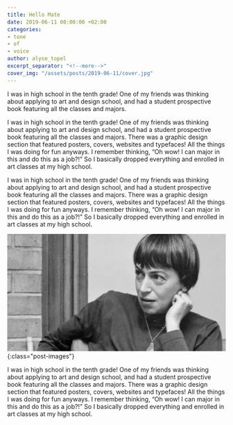 ```yaml
---
title: Hello Mate
date: 2019-06-11 00:00:00 +02:00
categories:
- tone
- of
- voice
author: alyse_topel
excerpt_separator: "<!--more-->"
cover_img: "/assets/posts/2019-06-11/cover.jpg"
---
```


I was in high school in the tenth grade! One of my friends was thinking about applying to art and design school, and had a student prospective book featuring all the classes and majors. 

<!--more-->

I was in high school in the tenth grade! One of my friends was thinking about applying to art and design school, and had a student prospective book featuring all the classes and majors. There was a graphic design section that featured posters, covers, websites and typefaces! All the things I was doing for fun anyways. I remember thinking, “Oh wow! I can major in this and do this as a job?!” So I basically dropped everything and enrolled in art classes at my high school.

I was in high school in the tenth grade! One of my friends was thinking about applying to art and design school, and had a student prospective book featuring all the classes and majors. There was a graphic design section that featured posters, covers, websites and typefaces! All the things I was doing for fun anyways. I remember thinking, “Oh wow! I can major in this and do this as a job?!” So I basically dropped everything and enrolled in art classes at my high school.

![Ursula K. le Guin](/assets/posts/2019-06-11/le-guin.jpg){:class="post-images"}

I was in high school in the tenth grade! One of my friends was thinking about applying to art and design school, and had a student prospective book featuring all the classes and majors. There was a graphic design section that featured posters, covers, websites and typefaces! All the things I was doing for fun anyways. I remember thinking, “Oh wow! I can major in this and do this as a job?!” So I basically dropped everything and enrolled in art classes at my high school.
